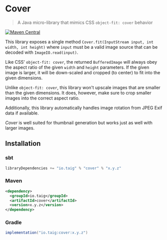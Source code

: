 # Cover

> A Java micro-library that mimics CSS `object-fit: cover` behavior

[![Maven Central](https://img.shields.io/maven-central/v/io.taig/cover)](https://search.maven.org/artifact/io.taig/cover)

This library exposes a single method `Cover.fit(InputStream input, int width, int height)` where `input` must be a valid image source that can be decoded with `ImageIO.read(input)`.

Like CSS' `object-fit: cover`, the returned `BufferedImage` will always obey the aspect ratio of the given `width` and `height` parameters. If the given image is larger, it will be down-scaled and cropped (to center) to fit into the given dimensions.

Unlike `object-fit: cover`, this library won't upscale images that are smaller than the given dimensions. It does, however, make sure to crop smaller images into the correct aspect ratio.

Additionally, this library automatically handles image rotation from JPEG Exif data if available.

_Cover_ is well suited for thumbnail generation but works just as well with larger images.

## Installation

### sbt

```sbt
libraryDependencies += "io.taig" % "cover" % "x.y.z"
```

### Maven

```xml
<dependency>
  <groupId>io.taig</groupId>
  <artifactId>cover</artifactId>
  <version>x.y.z</version>
</dependency>
```

### Gradle

```groovy
implementation("io.taig:cover:x.y.z")
```
